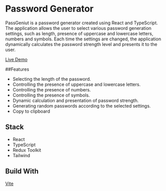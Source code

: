 # Password Generator

PassGeniut is a password generator created using React and TypeScript. The application allows the user to select various password generation settings, such as length, presence of uppercase and lowercase letters, numbers and symbols. Each time the settings are changed, the application dynamically calculates the password strength level and presents it to the user.

[Live Demo](https://passagenius.netlify.app/)

##Features

- Selecting the length of the password.
- Controlling the presence of uppercase and lowercase letters.
- Controlling the presence of numbers.
- Controlling the presence of symbols.
- Dynamic calculation and presentation of password strength.
- Generating random passwords according to the selected settings.
- Copy to clipboard

## Stack

- React
- TypeScript
- Redux Toolkit
- Tailwind

## Build With

[Vite](https://github.com/vitejs/vite)

